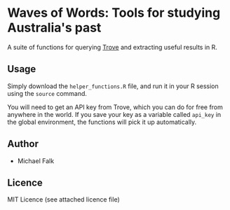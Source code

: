 # Waves of Words: Tools for studying Australia's past

A suite of functions for querying [Trove](https://trove.nla.gov.au) and extracting useful results in R.

## Usage

Simply download the `helper_functions.R` file, and run it in your R session using the `source` command.

You will need to get an API key from Trove, which you can do for free from anywhere in the world. If you save your key as a variable called `api_key` in the global environment, the functions will pick it up automatically.

## Author

* Michael Falk

## Licence

MIT Licence (see attached licence file)